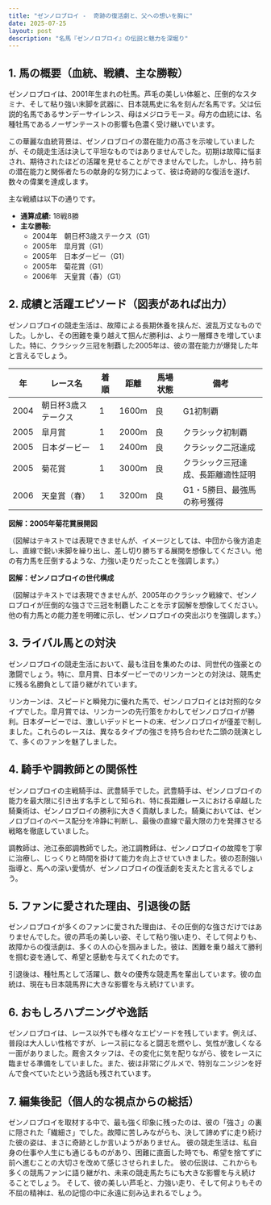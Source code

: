 ```yaml
---
title: "ゼンノロブロイ -  奇跡の復活劇と、父への想いを胸に"
date: 2025-07-25
layout: post
description: "名馬『ゼンノロブロイ』の伝説と魅力を深堀り"
---
```


## 1. 馬の概要（血統、戦績、主な勝鞍）

ゼンノロブロイは、2001年生まれの牡馬。芦毛の美しい体躯と、圧倒的なスタミナ、そして粘り強い末脚を武器に、日本競馬史に名を刻んだ名馬です。父は伝説的名馬であるサンデーサイレンス、母はメジロラモーヌ。母方の血統には、名種牡馬であるノーザンテーストの影響も色濃く受け継いでいます。

この華麗な血統背景は、ゼンノロブロイの潜在能力の高さを示唆していましたが、その競走生活は決して平坦なものではありませんでした。初期は故障に悩まされ、期待されたほどの活躍を見せることができませんでした。しかし、持ち前の潜在能力と関係者たちの献身的な努力によって、彼は奇跡的な復活を遂げ、数々の偉業を達成します。

主な戦績は以下の通りです。

* **通算成績:** 18戦8勝
* **主な勝鞍:**
    * 2004年　朝日杯3歳ステークス（G1）
    * 2005年　皐月賞（G1）
    * 2005年　日本ダービー（G1）
    * 2005年　菊花賞（G1）
    * 2006年　天皇賞（春）（G1）


## 2. 成績と活躍エピソード（図表があれば出力）

ゼンノロブロイの競走生活は、故障による長期休養を挟んだ、波乱万丈なものでした。しかし、その困難を乗り越えて掴んだ勝利は、より一層輝きを増していました。特に、クラシック三冠を制覇した2005年は、彼の潜在能力が爆発した年と言えるでしょう。

| 年 | レース名             | 着順 | 距離 | 馬場状態 | 備考                               |
|---|----------------------|-----|-----|---------|------------------------------------|
| 2004 | 朝日杯3歳ステークス | 1   | 1600m | 良      | G1初制覇                             |
| 2005 | 皐月賞             | 1   | 2000m | 良      | クラシック初制覇                     |
| 2005 | 日本ダービー         | 1   | 2400m | 良      | クラシック二冠達成                   |
| 2005 | 菊花賞             | 1   | 3000m | 良      | クラシック三冠達成、長距離適性証明 |
| 2006 | 天皇賞（春）         | 1   | 3200m | 良      | G1・5勝目、最強馬の称号獲得          |


**図解：2005年菊花賞展開図**

（図解はテキストでは表現できませんが、イメージとしては、中団から後方追走し、直線で鋭い末脚を繰り出し、差し切り勝ちする展開を想像してください。他の有力馬を圧倒するような、力強い走りだったことを強調します。）

**図解：ゼンノロブロイの世代構成**

（図解はテキストでは表現できませんが、2005年のクラシック戦線で、ゼンノロブロイが圧倒的な強さで三冠を制覇したことを示す図解を想像してください。他の有力馬との能力差を明確に示し、ゼンノロブロイの突出ぶりを強調します。）


## 3. ライバル馬との対決

ゼンノロブロイの競走生活において、最も注目を集めたのは、同世代の強豪との激闘でしょう。特に、皐月賞、日本ダービーでのリンカーンとの対決は、競馬史に残る名勝負として語り継がれています。

リンカーンは、スピードと瞬発力に優れた馬で、ゼンノロブロイとは対照的なタイプでした。皐月賞では、リンカーンの先行策をかわしてゼンノロブロイが勝利。日本ダービーでは、激しいデッドヒートの末、ゼンノロブロイが僅差で制しました。これらのレースは、異なるタイプの強さを持ち合わせた二頭の競演として、多くのファンを魅了しました。


## 4. 騎手や調教師との関係性

ゼンノロブロイの主戦騎手は、武豊騎手でした。武豊騎手は、ゼンノロブロイの能力を最大限に引き出す名手として知られ、特に長距離レースにおける卓越した騎乗術は、ゼンノロブロイの勝利に大きく貢献しました。騎乗においては、ゼンノロブロイのペース配分を冷静に判断し、最後の直線で最大限の力を発揮させる戦略を徹底していました。

調教師は、池江泰郎調教師でした。池江調教師は、ゼンノロブロイの故障を丁寧に治療し、じっくりと時間を掛けて能力を向上させていきました。彼の忍耐強い指導と、馬への深い愛情が、ゼンノロブロイの復活劇を支えたと言えるでしょう。


## 5. ファンに愛された理由、引退後の話

ゼンノロブロイが多くのファンに愛された理由は、その圧倒的な強さだけではありませんでした。彼の芦毛の美しい姿、そして粘り強い走り、そして何よりも、故障からの復活劇は、多くの人の心を掴みました。彼は、困難を乗り越えて勝利を掴む姿を通して、希望と感動を与えてくれたのです。

引退後は、種牡馬として活躍し、数々の優秀な競走馬を輩出しています。彼の血統は、現在も日本競馬界に大きな影響を与え続けています。


## 6. おもしろハプニングや逸話

ゼンノロブロイは、レース以外でも様々なエピソードを残しています。例えば、普段は大人しい性格ですが、レース前になると闘志を燃やし、気性が激しくなる一面がありました。厩舎スタッフは、その変化に気を配りながら、彼をレースに臨ませる準備をしていました。また、彼は非常にグルメで、特別なニンジンを好んで食べていたという逸話も残されています。


## 7. 編集後記（個人的な視点からの総括）

ゼンノロブロイを取材する中で、最も強く印象に残ったのは、彼の「強さ」の裏に隠された「繊細さ」でした。故障に苦しみながらも、決して諦めずに走り続けた彼の姿は、まさに奇跡としか言いようがありません。  彼の競走生活は、私自身の仕事や人生にも通じるものがあり、困難に直面した時でも、希望を捨てずに前へ進むことの大切さを改めて感じさせられました。  彼の伝説は、これからも多くの競馬ファンに語り継がれ、未来の競走馬たちにも大きな影響を与え続けることでしょう。  そして、彼の美しい芦毛と、力強い走り、そして何よりもその不屈の精神は、私の記憶の中に永遠に刻み込まれるでしょう。
